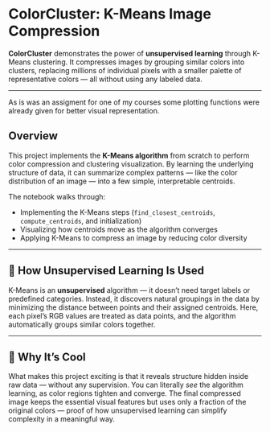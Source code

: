 # ColorCluster: K-Means Image Compression

**ColorCluster** demonstrates the power of **unsupervised learning** through K-Means clustering. It compresses images by grouping similar colors into clusters, replacing millions of individual pixels with a smaller palette of representative colors — all without using any labeled data.

---
As is was an assigment for one of my courses some plotting functions were already given for better visual representation. 

##  Overview

This project implements the **K-Means algorithm** from scratch to perform color compression and clustering visualization. By learning the underlying structure of data, it can summarize complex patterns — like the color distribution of an image — into a few simple, interpretable centroids.

The notebook walks through:

* Implementing the K-Means steps (`find_closest_centroids`, `compute_centroids`, and initialization)
* Visualizing how centroids move as the algorithm converges
* Applying K-Means to compress an image by reducing color diversity

---

## 🧠 How Unsupervised Learning Is Used

K-Means is an **unsupervised** algorithm — it doesn’t need target labels or predefined categories. Instead, it discovers natural groupings in the data by minimizing the distance between points and their assigned centroids. Here, each pixel’s RGB values are treated as data points, and the algorithm automatically groups similar colors together.

---

## 🌟 Why It’s Cool

What makes this project exciting is that it reveals structure hidden inside raw data — without any supervision. You can literally *see* the algorithm learning, as color regions tighten and converge. The final compressed image keeps the essential visual features but uses only a fraction of the original colors — proof of how unsupervised learning can simplify complexity in a meaningful way.


